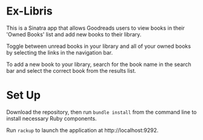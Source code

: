 # Ex-Libris
This is a Sinatra app that allows Goodreads users to view books in their 'Owned Books' list and add new books to their library.

Toggle between unread books in your library and all of your owned books by selecting the links in the navigation bar. 

To add a new book to your library, search for the book name in the search bar and select the correct book from the results list.

# Set Up
Download the repository, then run `bundle install` from the command line to install necessary Ruby components.

Run `rackup` to launch the application at http://localhost:9292.
